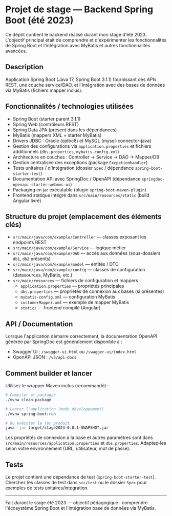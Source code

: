 # Projet de stage — Backend Spring Boot (été 2023)

Ce dépôt contient le backend réalisé durant mon stage d'été 2023. L'objectif principal était de comprendre et d'expérimenter les fonctionnalités de Spring Boot et l'intégration avec MyBatis et autres fonctionnalités avancées.

## Description

Application Spring Boot (Java 17, Spring Boot 3.1.1) fournissant des APIs REST, une couche service/DAO, et l'intégration avec des bases de données via MyBatis (fichiers mapper inclus).

## Fonctionnalités / technologies utilisées

- Spring Boot (starter parent 3.1.1)
- Spring Web (contrôleurs REST)
- Spring Data JPA (présent dans les dépendances)
- MyBatis (mappers XML + starter MyBatis)
- Drivers JDBC : Oracle (ojdbc8) et MySQL (mysql-connector-java)
- Gestion des configurations via `application.properties` et fichiers additionnels (`dbs.properties`, `mybatis-config.xml`)
- Architecture en couches : Controller → Service → DAO → Mapper/DB
- Gestion centralisée des exceptions (package `Excpetionhandler`)
- Tests unitaires / d'intégration (dossier `Spec` / dépendance `spring-boot-starter-test`)
- Documentation API avec SpringDoc / OpenAPI (dépendance `springdoc-openapi-starter-webmvc-ui`)
- Packaging en jar exécutable (plugin `spring-boot-maven-plugin`)
- Frontend statique intégré dans `src/main/resources/static` (build Angular livré)

## Structure du projet (emplacement des éléments clés)

- `src/main/java/com/example/Controller` — classes exposant les endpoints REST
- `src/main/java/com/example/Service` — logique métier
- `src/main/java/com/example/DAO` — accès aux données (sous-dossiers `db1`, `db2` présents)
- `src/main/java/com/example/model` — entités / DTO
- `src/main/java/com/example/config` — classes de configuration (datasources, MyBatis, etc.)
- `src/main/resources` — fichiers de configuration et mappers :
  - `application.properties` — propriétés principales
  - `dbs.properties` — propriétés de connexion aux bases (si présentes)
  - `mybatis-config.xml` — configuration MyBatis
  - `customerMapper.xml` — exemple de mapper MyBatis
  - `static/` — frontend compilé (Angular)


## API / Documentation

Lorsque l'application démarre correctement, la documentation OpenAPI générée par SpringDoc est généralement disponible à :

- Swagger UI : `/swagger-ui.html` ou `/swagger-ui/index.html`
- OpenAPI JSON : `/v3/api-docs`


## Comment builder et lancer

Utilisez le wrapper Maven inclus (recommandé) :

```bash
# Compiler et packager
./mvnw clean package

# Lancer l'application (mode développement)
./mvnw spring-boot:run

# Ou exécuter le jar produit
java -jar target/stage2023-0.0.1-SNAPSHOT.jar
```

Les propriétés de connexion à la base et autres paramètres sont dans `src/main/resources/application.properties` et `dbs.properties`. Adaptez-les selon votre environnement (URL, utilisateur, mot de passe).

## Tests

Le projet contient une dépendance de test (`spring-boot-starter-test`). Cherchez les classes de test dans `src/test` ou le dossier `Spec` pour exemples de tests unitaires/integration.



---

Fait durant le stage été 2023 — objectif pédagogique : comprendre l'écosystème Spring Boot et l'intégration base de données via MyBatis.
